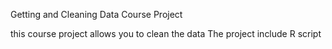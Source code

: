 Getting and Cleaning Data Course Project

this course project allows you to clean the data
The project include R script